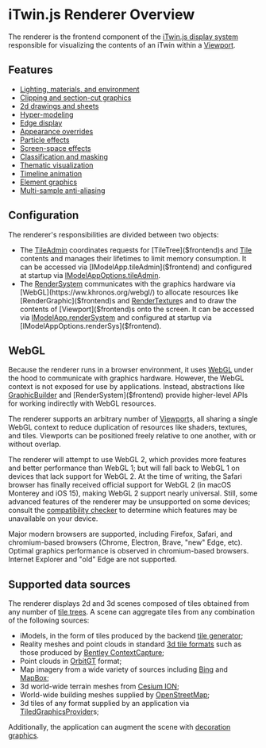 # iTwin.js Renderer Overview

The renderer is the frontend component of the [iTwin.js display system](./overview.md) responsible for visualizing the contents of an iTwin within a [Viewport]($frontend).

## Features

- [Lighting, materials, and environment](./Lighting.md)
- [Clipping and section-cut graphics](./Clipping.md)
- [2d drawings and sheets](./DrawingsAndSheets.md)
- [Hyper-modeling](./HyperModeling.md)
- [Edge display](./EdgeDisplay.md)
- [Appearance overrides](./SymbologyOverrides.md)
- [Particle effects](./ParticleEffects.md)
- [Screen-space effects](./ScreenSpaceEffects.md)
- [Classification and masking](./Classification.md)
- [Thematic visualization](./ThematicDisplay.md)
- [Timeline animation](./TimelineAnimation.md)
- [Element graphics](./ElementGraphics.md)
- [Multi-sample anti-aliasing](https://en.wikipedia.org/wiki/Multisample_anti-aliasing)

## Configuration

The renderer's responsibilities are divided between two objects:

- The [TileAdmin]($frontend) coordinates requests for [TileTree]($frontend)s and [Tile]($frontend) contents and manages their lifetimes to limit memory consumption. It can be accessed via [IModelApp.tileAdmin]($frontend) and configured at startup via [IModelAppOptions.tileAdmin]($frontend).
- The [RenderSystem]($frontend) communicates with the graphics hardware via [WebGL](https://ww.khronos.org/webgl/) to allocate resources like [RenderGraphic]($frontend)s and [RenderTexture]($common)s and to draw the contents of [Viewport]($frontend)s onto the screen. It can be accessed via [IModelApp.renderSystem]($frontend) and configured at startup via [IModelAppOptions.renderSys]($frontend).

## WebGL

Because the renderer runs in a browser environment, it uses [WebGL](https://www.khronos.org/webgl/) under the hood to communicate with graphics hardware. However, the WebGL context is not exposed for use by applications. Instead, abstractions like [GraphicBuilder]($frontend) and [RenderSystem]($frontend) provide higher-level APIs for working indirectly with WebGL resources.

The renderer supports an arbitrary number of [Viewport]($frontend)s, all sharing a single WebGL context to reduce duplication of resources like shaders, textures, and tiles. Viewports can be positioned freely relative to one another, with or without overlap.

The renderer will attempt to use WebGL 2, which provides more features and better performance than WebGL 1; but will fall back to WebGL 1 on devices that lack support for WebGL 2. At the time of writing, the Safari browser has finally received official support for WebGL 2 (in macOS Monterey and iOS 15), making WebGL 2 support nearly universal. Still, some advanced features of the renderer may be unsupported on some devices; consult the [compatibility checker](https://connect-imodeljscompatibility.bentley.com/) to determine which features may be unavailable on your device.

Major modern browsers are supported, including Firefox, Safari, and chromium-based browsers (Chrome, Electron, Brave, "new" Edge, etc). Optimal graphics performance is observed in chromium-based browsers. Internet Explorer and "old" Edge are not supported.

## Supported data sources

The renderer displays 2d and 3d scenes composed of tiles obtained from any number of [tile trees](./overview.md#tiles). A scene can aggregate tiles from any combination of the following sources:

- iModels, in the form of tiles produced by the backend [tile generator](./backend-overview.md);
- Reality meshes and point clouds in standard [3d tile formats](https://github.com/CesiumGS/3d-tiles) such as those produced by [Bentley ContextCapture](https://www.bentley.com/en/products/product-line/reality-modeling-software/contextcapture);
- Point clouds in [OrbitGT](https://orbitgt.com/) format;
- Map imagery from a wide variety of sources including [Bing](https://www.microsoft.com/en-us/maps) and [MapBox](https://www.mapbox.com/);
- 3d world-wide terrain meshes from [Cesium ION](https://cesium.com/platform/cesium-ion/content/cesium-world-terrain/);
- World-wide building meshes supplied by [OpenStreetMap](https://osmbuildings.org/);
- 3d tiles of any format supplied by an application via [TiledGraphicsProvider](./TileGraphicsProvider.md)s;

Additionally, the application can augment the scene with [decoration graphics](../frontend/ViewDecorations.md).

